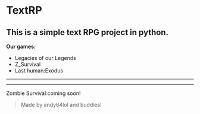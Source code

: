 # TextRP

This is a simple text RPG project in python.
---

**Our games:**

* Legacies of our Legends
* Z_Survival
* Last human:Exodus

---

---

Zombie Survival:coming soon!

> Made by andy64lol and buddies!
